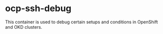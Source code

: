 # ocp-ssh-debug

This container is used to debug certain setups and conditions in OpenShift and OKD clusters.
